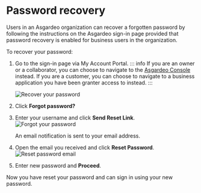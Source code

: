 # Password recovery

Users in an Asgardeo organization can recover a forgotten password by following the instructions on the Asgardeo sign-in page provided that <a :href="$withBase('/guides/organization-settings/password-recovery/')">password recovery is enabled</a> for business users in the organization.

To recover your password:
1. Go to the sign-in page via <a :href="$withBase('/guides/users/self-service/owners/my-account/#access-my-account-portal')">My Account Portal</a>. 
    ::: info
    If you are an owner or a collaborator, you can choose to navigate to the [Asgardeo Console](https://console.asgardeo.io/) instead. If you are a customer, you can choose to navigate to a business application you have been granter access to instead. 
    :::

   <img :src="$withBase('/assets/img/guides/organization/self-service/customer/recover-your-password.png')" alt="Recover your password">
2. Click **Forgot password?**
3. Enter your username and click **Send Reset Link**.
   <img :src="$withBase('/assets/img/guides/organization/self-service/customer/forgot-your-password.png')" alt="Forgot your password">

   An email notification is sent to your email address. 

4. Open the email you received and click **Reset Password**.
   <img :src="$withBase('/assets/img/guides/organization/self-service/customer/reset-password-email.png')" alt="Reset password email">
5. Enter new password and **Proceed**.

Now you have reset your password and can sign in using your new password.
